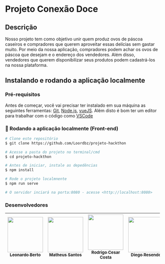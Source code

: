 # Projeto Conexão Doce

## Descrição
Nosso projeto tem como objetivo unir quem produz ovos de páscoa caseiros e compradores que querem aproveitar essas delícias sem gastar muito. Por meio da nossa aplicação, compradores podem achar os ovos de páscoa que desejam e o endereço dos vendedores. Além disso, vendedores que querem disponibilizar seus produtos podem cadastrá-los na nossa plataforma.

## Instalando e rodando a aplicação localmente

### Pré-requisitos

Antes de começar, você vai precisar ter instalado em sua máquina as seguintes ferramentas:
[Git](https://git-scm.com), [Node.js](https://nodejs.org/en/), [vueJS](https://vuejs.org/).
Além disto é bom ter um editor para trabalhar com o código como [VSCode](https://code.visualstudio.com/)

### 🎲 Rodando a aplicação localmente (Front-end)

```bash
# Clone este repositório
$ git clone https://github.com/Loordbz/projeto-hackthon

# Acesse a pasta do projeto no terminal/cmd
$ cd projeto-hackthon

# Antes de iniciar, instale as depedências
$ npm install

# Rode o projeto localmnente
$ npm run serve

# O servidor inciará na porta:8080 - acesse <http://localhost:8080>
```
### Desenvolvedores
| [<img src="https://avatars.githubusercontent.com/u/92654776?v=4" width=115><br><sub>Leonardo Berto</sub>](https://github.com/Loordbz) |  [<img src="https://avatars.githubusercontent.com/u/81123220?v=4" width=115><br><sub>Matheus Santos</sub>](https://github.com/Matheus2106) |  [<img src="https://avatars.githubusercontent.com/u/101677922?v=4" width=115><br><sub>Rodrigo Cesar Costa</sub>](https://github.com/rodrigocesarcosta) | [<img src="https://avatars.githubusercontent.com/u/18452377?s=400&u=9541c5faa6eb97238489ce8c47fe92ee8c8d1f5e&v=4" width=115><br><sub>Diego Resende</sub>](https://github.com/wdresende) | [<img src="https://avatars.githubusercontent.com/u/91434852?v=4" width=115><br><sub>Carolina Seixas</sub>](https://github.com/carolinaseixas) | [<img src="https://avatars.githubusercontent.com/u/47402216?v=4" width=115><br><sub>Idilene Brito</sub>](https://github.com/idilenebrito) 
| :---: | :---: | :---: | :---: | :---: | :---: |
